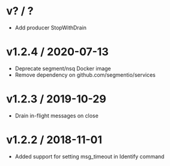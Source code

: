 
v? / ?
======

  * Add producer StopWithDrain

v1.2.4 / 2020-07-13
===================

  * Deprecate segment/nsq Docker image
  * Remove dependency on github.com/segmentio/services

v1.2.3 / 2019-10-29
===================

  * Drain in-flight messages on close

v1.2.2 / 2018-11-01
===================

  * Added support for setting msg_timeout in Identify command

